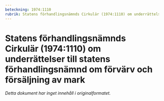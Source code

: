 ```yaml
---
beteckning: 1974:1110
rubrik: Statens förhandlingsnämnds Cirkulär (1974:1110) om underrättelser till statens förhandlingsnämnd om förvärv och försäljning av mark
---
```

# Statens förhandlingsnämnds Cirkulär (1974:1110) om underrättelser till statens förhandlingsnämnd om förvärv och försäljning av mark

*Detta dokument har inget innehåll i originalformatet.*